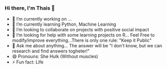 ### Hi there, I'm Thais 👋

- 🔭 I’m currently working on ...
- 🌱 I’m currently learning Python, Machine Learning
- 👯 I’m looking to collaborate on projects with positive social impact
- 🤔 I’m looking for help with some learning projects on R... Feel Free to modify/improve everything...There is only one rule: "Keep it Public" 
- 💬 Ask me about anything... The answer will be "I don't know, but we can research and find answers togheter!"
- 😄 Pronouns: She Hulk (Without muscles)
- ⚡ Fun fact: Life
